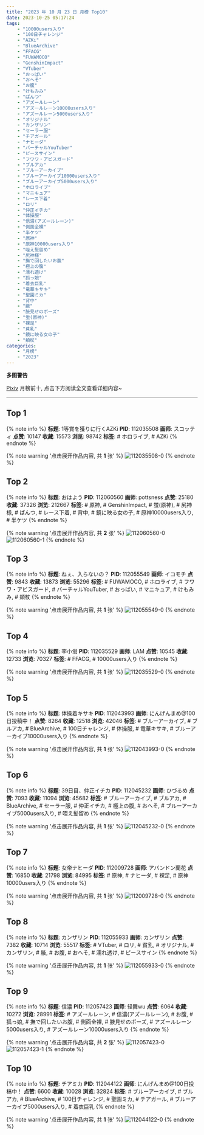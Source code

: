 ```yaml
---
title: "2023 年 10 月 23 日 月榜 Top10"
date: 2023-10-25 05:17:24
tags:
    - "10000users入り"
    - "100日チャレンジ"
    - "AZKi"
    - "BlueArchive"
    - "FFACG"
    - "FUWAMOCO"
    - "GenshinImpact"
    - "VTuber"
    - "おっぱい"
    - "おへそ"
    - "お腹"
    - "けもみみ"
    - "ぱんつ"
    - "アズールレーン"
    - "アズールレーン10000users入り"
    - "アズールレーン5000users入り"
    - "オリジナル"
    - "カンザリン"
    - "セーラー服"
    - "チアガール"
    - "ナヒーダ"
    - "バーチャルYouTuber"
    - "ピースサイン"
    - "フワワ・アビスガード"
    - "ブルアカ"
    - "ブルーアーカイブ"
    - "ブルーアーカイブ10000users入り"
    - "ブルーアーカイブ5000users入り"
    - "ホロライブ"
    - "マニキュア"
    - "レース下着"
    - "ロリ"
    - "仲正イチカ"
    - "体操服"
    - "信濃(アズールレーン)"
    - "側面全裸"
    - "半ケツ"
    - "原神"
    - "原神10000users入り"
    - "咥え髪留め"
    - "尻神様"
    - "撫で回したいお腹"
    - "極上の腹"
    - "濡れ透け"
    - "狐っ娘"
    - "着衣巨乳"
    - "竜華キサキ"
    - "聖園ミカ"
    - "背中"
    - "腋"
    - "腋見せのポーズ"
    - "蛍(原神)"
    - "裸足"
    - "貧乳"
    - "鏡に映る女の子"
    - "頬杖"
categories:
    - "月榜"
    - "2023"
---
```


<i class="fa fa-triangle-exclamation"></i>**多图警告**<i class="fa fa-triangle-exclamation"></i>

[Pixiv](https://www.pixiv.net/) 月榜前十, 点击下方阅读全文查看详细内容~

<!-- more -->

---

## Top 1

{% note info %}
**标题**: 1等賞を獲りに行くAZKi
**PID**: 112035508 **画师**: スコッティ
**点赞**: 10147 **收藏**: 15573 **浏览**: 98742
**标签**: # ホロライブ, # AZKi
{% endnote %}

{% note warning '点击展开作品内容, 共 **1** 张' %}
![112035508-0](https://i.pixiv.re/img-original/img/2023/09/26/00/00/10/112035508_p0.jpg)
{% endnote %}

## Top 2

{% note info %}
**标题**: おはよう
**PID**: 112060560 **画师**: pottsness
**点赞**: 25180 **收藏**: 37326 **浏览**: 212667
**标签**: # 原神, # GenshinImpact, # 蛍(原神), # 尻神様, # ぱんつ, # レース下着, # 背中, # 鏡に映る女の子, # 原神10000users入り, # 半ケツ
{% endnote %}

{% note warning '点击展开作品内容, 共 **2** 张' %}
![112060560-0](https://i.pixiv.re/img-original/img/2023/09/27/00/00/26/112060560_p0.jpg)
![112060560-1](https://i.pixiv.re/img-original/img/2023/09/27/00/00/26/112060560_p1.jpg)
{% endnote %}

## Top 3

{% note info %}
**标题**: ねぇ、入らないの？
**PID**: 112055549 **画师**: イコモチ
**点赞**: 9843 **收藏**: 13873 **浏览**: 55296
**标签**: # FUWAMOCO, # ホロライブ, # フワワ・アビスガード, # バーチャルYouTuber, # おっぱい, # マニキュア, # けもみみ, # 頬杖
{% endnote %}

{% note warning '点击展开作品内容, 共 **1** 张' %}
![112055549-0](https://i.pixiv.re/img-original/img/2023/09/26/21/16/13/112055549_p0.png)
{% endnote %}

## Top 4

{% note info %}
**标题**: 李小蛍
**PID**: 112035529 **画师**: LAM
**点赞**: 10545 **收藏**: 12733 **浏览**: 70327
**标签**: # FFACG, # 10000users入り
{% endnote %}

{% note warning '点击展开作品内容, 共 **1** 张' %}
![112035529-0](https://i.pixiv.re/img-original/img/2023/09/26/00/00/12/112035529_p0.jpg)
{% endnote %}

## Top 5

{% note info %}
**标题**: 体操着キサキ
**PID**: 112043993 **画师**: にんげんまめ@100日投稿中！
**点赞**: 8264 **收藏**: 12518 **浏览**: 42046
**标签**: # ブルーアーカイブ, # ブルアカ, # BlueArchive, # 100日チャレンジ, # 体操服, # 竜華キサキ, # ブルーアーカイブ10000users入り
{% endnote %}

{% note warning '点击展开作品内容, 共 **1** 张' %}
![112043993-0](https://i.pixiv.re/img-original/img/2023/09/26/10/20/49/112043993_p0.png)
{% endnote %}

## Top 6

{% note info %}
**标题**: 39日目、仲正イチカ
**PID**: 112045232 **画师**: ひづるめ
**点赞**: 7093 **收藏**: 11094 **浏览**: 45682
**标签**: # ブルーアーカイブ, # ブルアカ, # BlueArchive, # セーラー服, # 仲正イチカ, # 極上の腹, # おへそ, # ブルーアーカイブ5000users入り, # 咥え髪留め
{% endnote %}

{% note warning '点击展开作品内容, 共 **1** 张' %}
![112045232-0](https://i.pixiv.re/img-original/img/2023/09/26/12/00/00/112045232_p0.jpg)
{% endnote %}

## Top 7

{% note info %}
**标题**: 女帝ナヒーダ
**PID**: 112009728 **画师**: アバンドン蘭花
**点赞**: 16850 **收藏**: 21798 **浏览**: 84995
**标签**: # 原神, # ナヒーダ, # 裸足, # 原神10000users入り
{% endnote %}

{% note warning '点击展开作品内容, 共 **1** 张' %}
![112009728-0](https://i.pixiv.re/img-original/img/2023/09/25/00/04/32/112009728_p0.jpg)
{% endnote %}

## Top 8

{% note info %}
**标题**: カンザリン
**PID**: 112055933 **画师**: カンザリン
**点赞**: 7382 **收藏**: 10714 **浏览**: 55517
**标签**: # VTuber, # ロリ, # 貧乳, # オリジナル, # カンザリン, # 腋, # お腹, # おへそ, # 濡れ透け, # ピースサイン
{% endnote %}

{% note warning '点击展开作品内容, 共 **1** 张' %}
![112055933-0](https://i.pixiv.re/img-original/img/2023/09/26/21/27/44/112055933_p0.png)
{% endnote %}

## Top 9

{% note info %}
**标题**: 信濃
**PID**: 112057423 **画师**: 轻舞wu
**点赞**: 6064 **收藏**: 10272 **浏览**: 28991
**标签**: # アズールレーン, # 信濃(アズールレーン), # お腹, # 狐っ娘, # 撫で回したいお腹, # 側面全裸, # 腋見せのポーズ, # アズールレーン5000users入り, # アズールレーン10000users入り
{% endnote %}

{% note warning '点击展开作品内容, 共 **2** 张' %}
![112057423-0](https://i.pixiv.re/img-original/img/2023/09/26/22/15/19/112057423_p0.jpg)
![112057423-1](https://i.pixiv.re/img-original/img/2023/09/26/22/15/19/112057423_p1.jpg)
{% endnote %}

## Top 10

{% note info %}
**标题**: チアミカ
**PID**: 112044122 **画师**: にんげんまめ@100日投稿中！
**点赞**: 6600 **收藏**: 10028 **浏览**: 32824
**标签**: # ブルーアーカイブ, # ブルアカ, # BlueArchive, # 100日チャレンジ, # 聖園ミカ, # チアガール, # ブルーアーカイブ5000users入り, # 着衣巨乳
{% endnote %}

{% note warning '点击展开作品内容, 共 **1** 张' %}
![112044122-0](https://i.pixiv.re/img-original/img/2023/09/26/10/32/17/112044122_p0.png)
{% endnote %}
